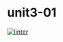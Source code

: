 # unit3-01
[![linter](https://github.com/<julieli1/unit3-01/workflows/linter/badge.svg)](https://github.com/marketplace/actions/super-linter)
